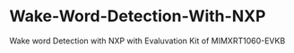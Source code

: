 # Wake-Word-Detection-With-NXP
Wake word Detection with NXP with Evaluvation Kit of MIMXRT1060-EVKB
